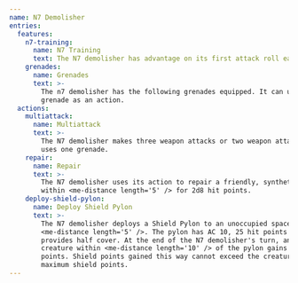 ```yaml
---
name: N7 Demolisher
entries:
  features:
    n7-training:
      name: N7 Training
      text: The N7 demolisher has advantage on its first attack roll each turn.
    grenades:
      name: Grenades
      text: >-
        The n7 demolisher has the following grenades equipped. It can use a
        grenade as an action.
  actions:
    multiattack:
      name: Multiattack
      text: >-
        The N7 demolisher makes three weapon attacks or two weapon attacks and
        uses one grenade.
    repair:
      name: Repair
      text: >-
        The N7 demolisher uses its action to repair a friendly, synthetic target
        within <me-distance length='5' /> for 2d8 hit points.
    deploy-shield-pylon:
      name: Deploy Shield Pylon
      text: >-
        The N7 demolisher deploys a Shield Pylon to an unoccupied space within
        <me-distance length='5' />. The pylon has AC 10, 25 hit points and
        provides half cover. At the end of the N7 demolisher's turn, any fiendly
        creature within <me-distance length='10' /> of the pylon gains 2 shield
        points. Shield points gained this way cannot exceed the creatures
        maximum shield points.
---
```

